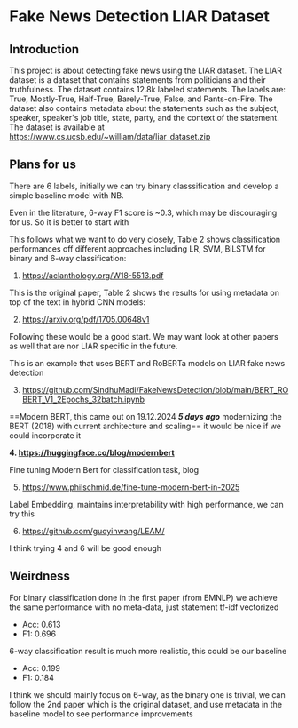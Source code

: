 # Fake News Detection LIAR Dataset

## Introduction
This project is about detecting fake news using the LIAR dataset. The LIAR dataset is a dataset that contains statements from politicians and their truthfulness. The dataset contains 12.8k labeled statements. The labels are: True, Mostly-True, Half-True, Barely-True, False, and Pants-on-Fire. The dataset also contains metadata about the statements such as the subject, speaker, speaker's job title, state, party, and the context of the statement. The dataset is available at https://www.cs.ucsb.edu/~william/data/liar_dataset.zip

## Plans for us
There are 6 labels, initially we can try binary classsification and develop a simple baseline model with NB.

Even in the literature, 6-way F1 score is ~0.3, which may be discouraging for us. So it is better to start with 

This follows what we want to do very closely, Table 2 shows classification performances off different approaches including LR, SVM, BiLSTM for binary and 6-way classification:

1. https://aclanthology.org/W18-5513.pdf

This is the original paper, Table 2 shows the results for using metadata on top of the text in hybrid CNN models:

2. https://arxiv.org/pdf/1705.00648v1

Following these would be a good start. We may want look at other papers as well that are nor LIAR specific in the future.

This is an example that uses BERT and RoBERTa models on LIAR fake news detection

3. https://github.com/SindhuMadi/FakeNewsDetection/blob/main/BERT_ROBERT_V1_2Epochs_32batch.ipynb
   
==Modern BERT, this came out on 19.12.2024 ***5 days ago*** modernizing the BERT (2018) with current architecture and scaling== it would be nice if we could incorporate it

**4. https://huggingface.co/blog/modernbert**

Fine tuning Modern Bert for classification task, blog

5. https://www.philschmid.de/fine-tune-modern-bert-in-2025

Label Embedding, maintains interpretability with high performance, we can try this 

6. https://github.com/guoyinwang/LEAM/

I think trying 4 and 6 will be good enough

## Weirdness
For binary classification done in the first paper (from EMNLP) we achieve the same performance with no meta-data, just statement tf-idf vectorized
- Acc:	0.613
- F1:	0.696

6-way classification result is much more realistic, this could be our baseline

- Acc:	0.199
- F1:	0.184

I think we should mainly focus on 6-way, as the binary one is trivial, we can follow the 2nd paper which is the original dataset, and use metadata in the baseline model to see performance improvements
